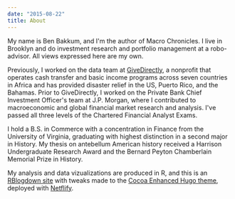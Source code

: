 ```yaml
---
date: "2015-08-22"
title: About
---
```


My name is Ben Bakkum, and I'm the author of Macro Chronicles. I live in Brooklyn and do investment research and portfolio management at a robo-advisor. All views expressed here are my own. 

Previously, I worked on the data team at [GiveDirectly](https://www.givedirectly.org/), a nonprofit that operates cash transfer and basic income programs across seven countries in Africa and has provided disaster relief in the US, Puerto Rico, and the Bahamas. Prior to GiveDirectly, I worked on the Private Bank Chief Investment Officer's team at J.P. Morgan, where I contributed to macroeconomic and global financial market research and analysis. I've passed all three levels of the Chartered Financial Analyst Exams.

I hold a B.S. in Commerce with a concentration in Finance from the University of Virginia, graduating with highest distinction in a second major in History. My thesis on antebellum American history received a Harrison Undergraduate Research Award and the Bernard Peyton Chamberlain Memorial Prize in History. 

My analysis and data vizualizations are produced in R, and this is an [RBlogdown site](https://bookdown.org/yihui/blogdown/) with tweaks made to the [Cocoa Enhanced Hugo theme](https://github.com/alexpghayes/cocoa-eh-blogdown), deployed with [Netflify](https://www.netlify.com/).